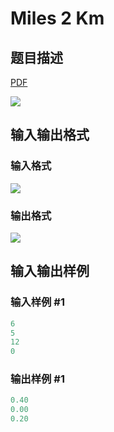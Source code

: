 # Miles 2 Km

## 题目描述

[problemUrl]: https://uva.onlinejudge.org/index.php?option=com_onlinejudge&Itemid=8&category=117&page=show_problem&problem=2880

[PDF](https://uva.onlinejudge.org/external/117/p11780.pdf)

![](https://cdn.luogu.com.cn/upload/vjudge_pic/UVA11780/665446a414557485412943a04b6fbb25787cf536.png)

## 输入输出格式

### 输入格式

![](https://cdn.luogu.com.cn/upload/vjudge_pic/UVA11780/b2218f958621ae0189228d10d05b2c4c8e2987aa.png)

### 输出格式

![](https://cdn.luogu.com.cn/upload/vjudge_pic/UVA11780/3641fc8ccc2fae496c670c19836f468b1e462524.png)

## 输入输出样例

### 输入样例 #1

```cpp
6
5
12
0
```


### 输出样例 #1

```cpp
0.40
0.00
0.20
```


